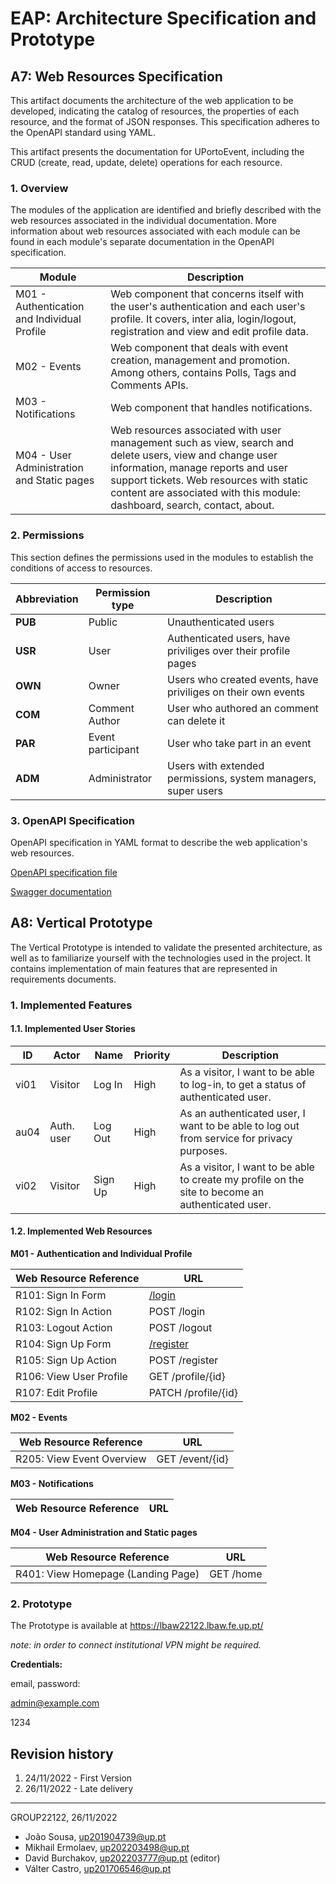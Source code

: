 # EAP: Architecture Specification and Prototype
## A7: Web Resources Specification

This artifact documents the  architecture of the web application to be developed, indicating the catalog of resources, the properties of each resource, and the format of JSON responses. This specification adheres to the OpenAPI standard using YAML.

This artifact presents the documentation for UPortoEvent, including the CRUD (create, read, update, delete) operations for each resource.


### 1. Overview

The modules of the application are identified and briefly described with the web resources associated in the individual documentation.
More information about web resources associated with each module can be found in each module's separate documentation in the OpenAPI specification.


|   Module   | Description    |
| --------- | ---------- |
|  M01 - Authentication and Individual Profile    | Web component that concerns itself with the user's authentication and each user's profile. It covers, inter alia, login/logout, registration and view and edit profile data. 	|
|  M02 - Events   | Web component that deals with event creation, management and promotion. Among others, contains Polls, Tags and Comments APIs. 	|
|  M03 - Notifications   | Web component that handles notifications. |
|  M04 - User Administration and Static pages   | Web resources associated with user management such as view, search and delete users, view and change user information, manage reports and user support tickets. Web resources with static content are associated with this module: dashboard, search, contact, about. 	|



### 2. Permissions

This section defines the permissions used in the modules to establish the conditions of access to resources.


|  Abbreviation   |  Permission type | Description |
| --------- | ---------- | ---------- |
|  **PUB**   | Public	| Unauthenticated users  |
|  **USR**   | User	| Authenticated users, have priviliges over their profile pages  |
|  **OWN**   | Owner	| Users who created events, have priviliges on their own events |
|  **COM**   | Comment Author | User who authored an comment can delete it |
|  **PAR**   | Event participant | User who take part in an event |
|  **ADM**   | Administrator	| Users with extended permissions, system managers, super users |

### 3. OpenAPI Specification

OpenAPI specification in YAML format to describe the web application's web resources.

[OpenAPI specification file](https://git.fe.up.pt/lbaw/lbaw2223/lbaw22122/-/blob/main/Docs/EAP/a7_openapi.yml)

[Swagger documentation](https://app.swaggerhub.com/apis/lbaw22122_Event/UPortoEvent/1.0)



## A8: Vertical Prototype
The Vertical Prototype is intended to validate the presented architecture, as well as to familiarize yourself with the technologies used in the project. It contains implementation of main features  that are represented in requirements documents.

### 1. Implemented Features

#### 1.1. Implemented User Stories



|ID   | Actor    | Name      |Priority | Description |
| --- | -----    | ----      | ------- | ----------- |
|vi01 | Visitor  | Log In    | High    | As a visitor, I want to be able to log-in, to get a status of authenticated user. |
|au04 |Auth. user| Log Out   | High    | As an authenticated user, I want to be able to log out from service for privacy purposes. |
|vi02 | Visitor  | Sign Up   | High    |As a visitor, I want to be able to create my profile on the site to become an authenticated user. |


#### 1.2. Implemented Web Resources


**M01 - Authentication and Individual Profile**

| Web Resource Reference | URL |
|  ------------------    | --- |
|  R101: Sign In Form    |  [/login](https://lbaw22122.lbaw.fe.up.pt/login) |
|  R102: Sign In Action  | POST /login |
|  R103: Logout Action   | POST /logout |
|  R104: Sign Up Form    |  [/register](https://lbaw22122.lbaw.fe.up.pt/register)  |
|  R105: Sign Up Action  | POST /register |
|  R106: View User Profile | GET /profile/{id} |
|  R107: Edit Profile    | PATCH /profile/{id}  |



**M02 - Events**


| Web Resource Reference | URL |
| ---------------------- | --- |
| R205: View Event Overview | GET /event/{id} |


**M03 - Notifications**

| Web Resource Reference | URL |
| ---------------------- | --- |


**M04 - User Administration and Static pages**

| Web Resource Reference | URL |
| ---------------------- | --- |
| R401: View Homepage (Landing Page) | GET /home |  


### 2. Prototype

The Prototype is available at https://lbaw22122.lbaw.fe.up.pt/

_note: in order to connect institutional VPN might be required._ 

**Credentials:**

email, password: 

admin@example.com

1234


## Revision history

1. 24/11/2022 - First Version
2. 26/11/2022 - Late delivery
***
GROUP22122, 26/11/2022

* João Sousa, up201904739@up.pt    
* Mikhail Ermolaev, up202203498@up.pt
* David Burchakov, up202203777@up.pt (editor)
* Válter Castro, up201706546@up.pt
